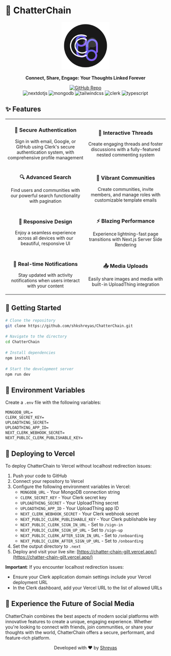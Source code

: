 # 🔗 ChatterChain

<div align="center">
  <img src="https://raw.githubusercontent.com/shkshreyas/ChatterChain/main/public/logo.svg" alt="ChatterChain Logo" width="150" height="150" />
  
  <p align="center">
    <b>Connect, Share, Engage: Your Thoughts Linked Forever</b>
  </p>
  
  <a href="https://github.com/shkshreyas/ChatterChain">
    <img src="https://img.shields.io/badge/GitHub-ChatterChain-blueviolet?style=for-the-badge&logo=github" alt="GitHub Repo" />
  </a>
  
  <div>
    <img src="https://img.shields.io/badge/-Next_JS-black?style=for-the-badge&logoColor=white&logo=nextdotjs&color=000000" alt="nextdotjs" />
    <img src="https://img.shields.io/badge/-MongoDB-black?style=for-the-badge&logoColor=white&logo=mongodb&color=47A248" alt="mongodb" />
    <img src="https://img.shields.io/badge/-Tailwind_CSS-black?style=for-the-badge&logoColor=white&logo=tailwindcss&color=06B6D4" alt="tailwindcss" />
    <img src="https://img.shields.io/badge/-Clerk-black?style=for-the-badge&logoColor=white&logo=clerk&color=6C47FF" alt="clerk" />
    <img src="https://img.shields.io/badge/-Typescript-black?style=for-the-badge&logoColor=white&logo=typescript&color=3178C6" alt="typescript" />
  </div>
</div>

## ✨ Features

<table>
  <tr>
    <td width="50%">
      <h3 align="center">🔐 Secure Authentication</h3>
      <p align="center">
        Sign in with email, Google, or GitHub using Clerk's secure authentication system, with comprehensive profile management
      </p>
    </td>
    <td width="50%">
      <h3 align="center">💬 Interactive Threads</h3>
      <p align="center">
        Create engaging threads and foster discussions with a fully-featured nested commenting system
      </p>
    </td>
  </tr>
  <tr>
    <td width="50%">
      <h3 align="center">🔍 Advanced Search</h3>
      <p align="center">
        Find users and communities with our powerful search functionality with pagination
      </p>
    </td>
    <td width="50%">
      <h3 align="center">👥 Vibrant Communities</h3>
      <p align="center">
        Create communities, invite members, and manage roles with customizable template emails
      </p>
    </td>
  </tr>
  <tr>
    <td width="50%">
      <h3 align="center">📱 Responsive Design</h3>
      <p align="center">
        Enjoy a seamless experience across all devices with our beautiful, responsive UI
      </p>
    </td>
    <td width="50%">
      <h3 align="center">⚡ Blazing Performance</h3>
      <p align="center">
        Experience lightning-fast page transitions with Next.js Server Side Rendering
      </p>
    </td>
  </tr>
  <tr>
    <td width="50%">
      <h3 align="center">🔔 Real-time Notifications</h3>
      <p align="center">
        Stay updated with activity notifications when users interact with your content
      </p>
    </td>
    <td width="50%">
      <h3 align="center">📤 Media Uploads</h3>
      <p align="center">
        Easily share images and media with built-in UploadThing integration
      </p>
    </td>
  </tr>
</table>

## 🚀 Getting Started

```bash
# Clone the repository
git clone https://github.com/shkshreyas/ChatterChain.git

# Navigate to the directory
cd ChatterChain

# Install dependencies
npm install

# Start the development server
npm run dev
```

## 🔧 Environment Variables

Create a `.env` file with the following variables:

```
MONGODB_URL=
CLERK_SECRET_KEY=
UPLOADTHING_SECRET=
UPLOADTHING_APP_ID=
NEXT_CLERK_WEBHOOK_SECRET=
NEXT_PUBLIC_CLERK_PUBLISHABLE_KEY=
```

## 🚀 Deploying to Vercel

To deploy ChatterChain to Vercel without localhost redirection issues:

1. Push your code to GitHub
2. Connect your repository to Vercel
3. Configure the following environment variables in Vercel:
   - `MONGODB_URL` - Your MongoDB connection string
   - `CLERK_SECRET_KEY` - Your Clerk secret key
   - `UPLOADTHING_SECRET` - Your UploadThing secret
   - `UPLOADTHING_APP_ID` - Your UploadThing app ID
   - `NEXT_CLERK_WEBHOOK_SECRET` - Your Clerk webhook secret
   - `NEXT_PUBLIC_CLERK_PUBLISHABLE_KEY` - Your Clerk publishable key
   - `NEXT_PUBLIC_CLERK_SIGN_IN_URL` - Set to `/sign-in`
   - `NEXT_PUBLIC_CLERK_SIGN_UP_URL` - Set to `/sign-up`
   - `NEXT_PUBLIC_CLERK_AFTER_SIGN_IN_URL` - Set to `/onboarding`
   - `NEXT_PUBLIC_CLERK_AFTER_SIGN_UP_URL` - Set to `/onboarding`
4. Set the output directory to `.next`
5. Deploy and visit your live site: [https://chatter-chain-gilt.vercel.app/](https://chatter-chain-gilt.vercel.app/)

**Important**: If you encounter localhost redirection issues:

- Ensure your Clerk application domain settings include your Vercel deployment URL
- In the Clerk dashboard, add your Vercel URL to the list of allowed URLs

## 💫 Experience the Future of Social Media

ChatterChain combines the best aspects of modern social platforms with innovative features to create a unique, engaging experience. Whether you're looking to connect with friends, join communities, or share your thoughts with the world, ChatterChain offers a secure, performant, and feature-rich platform.

<div align="center">
  <p>Developed with ❤️ by <a href="https://github.com/shkshreyas">Shreyas</a></p>
</div>
